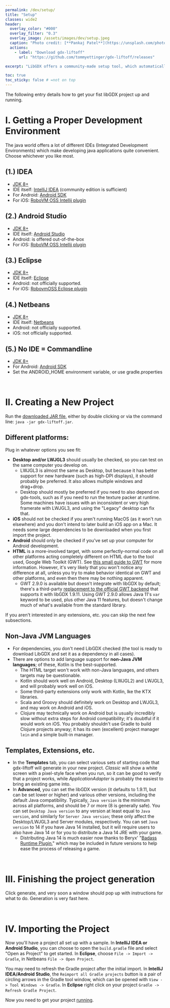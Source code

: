 ```yaml
---
permalink: /dev/setup/
title: "Setup"
classes: wide2
header:
  overlay_color: "#000"
  overlay_filter: "0.3"
  overlay_image: /assets/images/dev/setup.jpeg
  caption: "Photo credit: [**Pankaj Patel**](https://unsplash.com/photos/bYiw48KLbmw)"
  actions:
    - label: "Download gdx-liftoff"
      url: "https://github.com/tommyettinger/gdx-liftoff/releases"

excerpt: "LibGDX offers a community-made setup tool, which automatically creates a project and downloads everything necessary."

toc: true
toc_sticky: false # =not on top
---
```


The following entry details how to get your fist libGDX project up and running.

# I. Getting a Proper Development Environment
The java world offers a lot of different IDEs (Integrated Development Environments) which make developing java applications quite convenient. Choose whichever you like most.

## (1.) IDEA
- [JDK 8+](https://adoptopenjdk.net)
- IDE itself: [IntelliJ IDEA](https://www.jetbrains.com/idea/download/#section=windows) (community edition is sufficient)
- For Android: [Android SDK](https://developer.android.com/studio/releases/platform-tools)
- For iOS: [RoboVM OSS Intellij plugin](http://robovm.mobidevelop.com)

## (2.) Android Studio
- [JDK 8+](https://adoptopenjdk.net)
- IDE itself: [Android Studio](https://developer.android.com/studio)
- Android: is offered out-of-the-box
- For iOS: [RoboVM OSS Intellij plugin](http://robovm.mobidevelop.com)

## (3.) Eclipse
- [JDK 8+](https://adoptopenjdk.net)
- IDE itself: [Eclipse](https://www.eclipse.org/downloads/)
- Android: not officially supported.
- For iOS: [RobovmOSS Eclipse plugin](http://robovm.mobidevelop.com)

## (4.) Netbeans
- [JDK 8+](https://adoptopenjdk.net)
- IDE itself: [Netbeans](https://netbeans.apache.org/download/index.html)
- Android: not officially supported.
- iOS: not officially supported.

## (5.) No IDE = Commandline
- [JDK 8+](https://adoptopenjdk.net)
- For Android: [Android SDK](https://developer.android.com/studio/releases/platform-tools)
- Set the ANDROID_HOME environment variable, or use gradle.properties

<br/>

# II. Creating a New Project
Run the [downloaded JAR file](https://github.com/tommyettinger/gdx-liftoff/releases), either by double clicking or via the command line: `java -jar gdx-liftoff.jar`.

## Different platforms:
Plug in whatever options you see fit:
- **Desktop and/or LWJGL3** should usually be checked, so you can test on the same computer you develop on.
  - LWJGL3 is almost the same as Desktop, but because it has better support for new hardware (such as high-DPI displays), it should probably be preferred. It also allows multiple windows and drag+drop.
  - Desktop should mostly be preferred if you need to also depend on gdx-tools, such as if you need to run the texture packer at runtime. Some machines have issues with an inconsistent or very high framerate with LWJGL3, and using the "Legacy" desktop can fix that.
- **iOS** should not be checked if you aren't running MacOS (as it won't run elsewhere) and you don't intend to later build an iOS app on a Mac. It needs some large dependencies to be downloaded when you first import the project.
- **Android** should only be checked if you've set up your computer for Android development.
- **HTML** is a more-involved target, with some perfectly-normal code on all other platforms acting completely different on HTML due to the tool used, Google Web Toolkit (GWT). See [this small guide to GWT](https://github.com/libgdx/libgdx/wiki/HTML5-Backend-and-GWT-Specifics) for more information. However, it's very likely that you won't notice any difference at all, unless you try to make behavior identical on GWT and other platforms, and even then there may be nothing apparent.
  - GWT 2.9.0 is available but doesn't integrate with libGDX by default; there's a third-party [replacement to the official GWT backend](https://github.com/tommyettinger/gdx-backends#19112) that supports it with libGDX 1.9.11. Using GWT 2.9.0 allows Java 11's `var` keyword to be used, plus other Java 11 features, but doesn't change much of what's available from the standard library.

If you aren't interested in any extensions, etc. you can skip the next few subsections.

## Non-Java JVM Languages
- For dependencies, you don't need LibGDX checked (the tool is ready to download LibGDX and set it as a dependency in all cases).
- There are options to add language support for **non-Java JVM languages**; of these, Kotlin is the best-supported.
  - The HTML target won't work with non-Java languages, and others targets may be questionable.
  - Kotlin should work well on Android, Desktop (LWJGL2) and LWJGL3, and will probably work well on iOS.
  - Some third-party extensions only work with Kotlin, lke the KTX libraries.
  - Scala and Groovy should definitely work on Desktop and LWJGL3, and may work on Android and iOS.
  - Clojure may technically work on Android but is usually incredibly slow without extra steps for Android compatibility; it's doubtful if it would work on iOS. You probably shouldn't use Gradle to build Clojure projects anyway; it has its own (excellent) project manager `lein` and a simple built-in manager.

## Templates, Extensions, etc.
- In the **Templates** tab, you can select various sets of starting code that gdx-liftoff will generate in your new project. _Classic_ will show a white screen with a pixel-style face when you run, so it can be good to verify that a project works, while _ApplicationAdapter_ is probably the easiest to bring an existing game into.
- In **Advanced**, you can set the libGDX version (it defaults to 1.9.11, but can be set lower or higher) and various other versions, including the default Java compatibility. Typically, `Java version` is the minimum across all platforms, and should be 7 or more (8 is generally safe). You can set `Desktop Java version` to any version at least equal to `Java version`, and similarly for `Server Java version`; these only affect the Desktop/LWJGL3 and Server modules, respectively. You can set `Java version` to 14 if you have Java 14 installed, but it will require users to also have Java 14 or for you to distribute a Java 14 JRE with your game.
  - Distributing Java 14 is much easier now thanks to Beryx' "[Badass Runtime Plugin](https://github.com/raeleus/skin-composer/wiki/Deploying-libGDX-with-jpackage-and-Badass-Runtime),"  which may be included in future versions to help ease the process of releasing a game.

<br/>

# III. Finishing the project generation
Click generate, and very soon a window should pop up with instructions for what to do. Generation is very fast here.

<br/>

# IV. Importing the Project
Now you'll have a project all set up with a sample. In **IntelliJ IDEA or Android Studio**, you can choose to open the `build.gradle` file and select "Open as Project" to get started. In **Eclipse**, choose `File -> Import -> Gradle`, in Netbeans `File -> Open Project`.

You may need to refresh the Gradle project after the initial import.
In **IntelliJ IDEA/Android Studio**, the `Reimport all Gradle projects` button is a pair of circling arrows in the Gradle tool window, which can be opened with `View -> Tool Windows -> Gradle`. In **Eclipse** right click on your project `Gradle -> Refresh Gradle Project`.

Now you need to get your project [running](/dev/running/).
